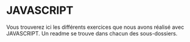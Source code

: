 # JAVASCRIPT

Vous trouverez ici les différents exercices que nous avons réalisé avec JAVASCRIPT.
Un readme se trouve dans chacun des sous-dossiers.

